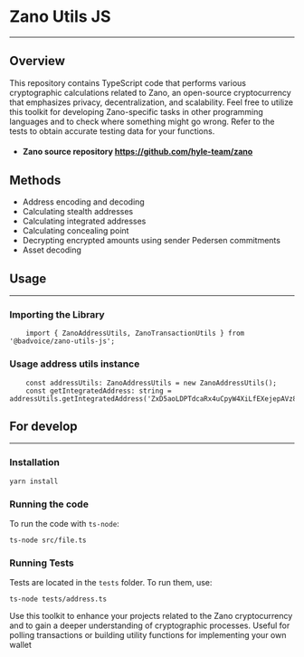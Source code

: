 # Zano Utils JS
***
## Overview

This repository contains TypeScript code that performs various cryptographic calculations related to Zano, an open-source cryptocurrency that emphasizes privacy, decentralization, and scalability. Feel free to utilize this toolkit for developing Zano-specific tasks in other programming languages and to check where something might go wrong. Refer to the tests to obtain accurate testing data for your functions.
- #### Zano source repository https://github.com/hyle-team/zano

## Methods

- Address encoding and decoding
- Calculating stealth addresses
- Calculating integrated addresses
- Calculating concealing point
- Decrypting encrypted amounts using sender Pedersen commitments
- Asset decoding

## Usage
***

### Importing the Library
```
    import { ZanoAddressUtils, ZanoTransactionUtils } from '@badvoice/zano-utils-js';
```

### Usage address utils instance
```
    const addressUtils: ZanoAddressUtils = new ZanoAddressUtils();
    const getIntegratedAddress: string = addressUtils.getIntegratedAddress('ZxD5aoLDPTdcaRx4uCpyW4XiLfEXejepAVz8cSY2fwHNEiJNu6NmpBBDLGTJzCsUvn3acCVDVDPMV8yQXdPooAp338Se7AxeH');
```


## For develop
***
### Installation

```yarn install```

### Running the code

To run the code with `ts-node`:

```ts-node src/file.ts```

### Running Tests

Tests are located in the `tests` folder. To run them, use:

```ts-node tests/address.ts```

Use this toolkit to enhance your projects related to the Zano cryptocurrency and to gain a deeper understanding of cryptographic processes.
Useful for polling transactions or building utility functions for implementing your own wallet
